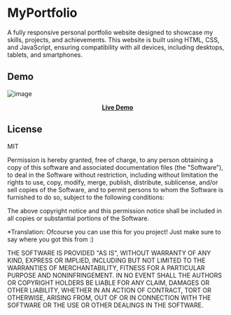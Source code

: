 # MyPortfolio 

A fully responsive personal portfolio website designed to showcase my skills, projects, and achievements. This website is built using HTML, CSS, and JavaScript, ensuring compatibility with all devices, including desktops, tablets, and smartphones.


## Demo

![image](https://github.com/user-attachments/assets/631acfd8-581f-40e7-9977-9ee6111b8a55)

<p align="center">
  <a href="https://vladimirsitozi.github.io/MyPortfolio/"><strong><ion-icon name="enter-outline"></ion-icon> Live Demo</strong></a>
</p>


## License

MIT

Permission is hereby granted, free of charge, to any person obtaining a copy of this software and associated documentation files (the "Software"), to deal in the Software without restriction, including without limitation the rights to use, copy, modify, merge, publish, distribute, sublicense, and/or sell copies of the Software, and to permit persons to whom the Software is furnished to do so, subject to the following conditions:

The above copyright notice and this permission notice shall be included in all copies or substantial portions of the Software.

*Translation: Ofcourse you can use this for you project! Just make sure to say where you got this from :)

THE SOFTWARE IS PROVIDED "AS IS", WITHOUT WARRANTY OF ANY KIND, EXPRESS OR IMPLIED, INCLUDING BUT NOT LIMITED TO THE WARRANTIES OF MERCHANTABILITY, FITNESS FOR A PARTICULAR PURPOSE AND NONINFRINGEMENT. IN NO EVENT SHALL THE AUTHORS OR COPYRIGHT HOLDERS BE LIABLE FOR ANY CLAIM, DAMAGES OR OTHER LIABILITY, WHETHER IN AN ACTION OF CONTRACT, TORT OR OTHERWISE, ARISING FROM, OUT OF OR IN CONNECTION WITH THE SOFTWARE OR THE USE OR OTHER DEALINGS IN THE SOFTWARE.


